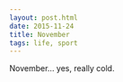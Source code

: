 ```yaml
---
layout: post.html
date: 2015-11-24
title: November
tags: life, sport
---
```


November... yes, really cold.
